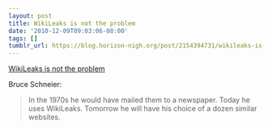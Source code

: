 ```yaml
---
layout: post
title: WikiLeaks is not the problem
date: '2010-12-09T09:03:06-08:00'
tags: []
tumblr_url: https://blog.horizon-nigh.org/post/2154394731/wikileaks-is-not-the-problem
---
```

[WikiLeaks is not the problem](http://www.schneier.com/blog/archives/2010/12/wikileaks_1.html)  

Bruce Schneier:

> In the 1970s he would have mailed them to a newspaper. Today he uses WikiLeaks. Tomorrow he will have his choice of a dozen similar websites.

